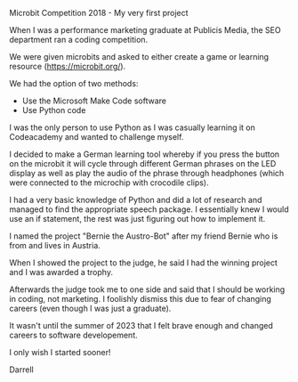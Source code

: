 Microbit Competition 2018 - My very first project

When I was a performance marketing graduate at Publicis Media, the SEO department ran a coding competition. 

We were given microbits and asked to either create a game or learning resource (https://microbit.org/).

We had the option of two methods:
- Use the Microsoft Make Code software
- Use Python code

I was the only person to use Python as I was casually learning it on Codeacademy and wanted to challenge myself. 

I decided to make a German learning tool whereby if you press the button on the microbit it will cycle through different German phrases on the LED display as well as play the audio of the phrase through headphones (which were connected to the microchip with crocodile clips).

I had a very basic knowledge of Python and did a lot of research and managed to find the appropriate speech package. I essentially knew I would use an if statement, the rest was just figuring out how to implement it.

I named the project "Bernie the Austro-Bot" after my friend Bernie who is from and lives in Austria.

When I showed the project to the judge, he said I had the winning project and I was awarded a trophy.

Afterwards the judge took me to one side and said that I should be working in coding, not marketing. I foolishly dismiss this due to fear of changing careers (even though I was just a graduate).

It wasn't until the summer of 2023 that I felt brave enough and changed careers to software developement. 

I only wish I started sooner!

Darrell
